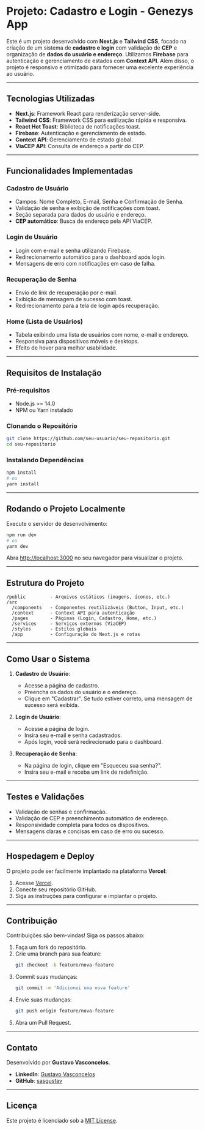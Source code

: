 # **Projeto: Cadastro e Login - Genezys App**

Este é um projeto desenvolvido com **Next.js** e **Tailwind CSS**, focado na criação de um sistema de **cadastro e login** com validação de **CEP** e organização de **dados do usuário e endereço**. Utilizamos **Firebase** para autenticação e gerenciamento de estados com **Context API**. Além disso, o projeto é responsivo e otimizado para fornecer uma excelente experiência ao usuário.

---

## **Tecnologias Utilizadas**

- **Next.js**: Framework React para renderização server-side.
- **Tailwind CSS**: Framework CSS para estilização rápida e responsiva.
- **React Hot Toast**: Biblioteca de notificações toast.
- **Firebase**: Autenticação e gerenciamento de estado.
- **Context API**: Gerenciamento de estado global.
- **ViaCEP API**: Consulta de endereço a partir do CEP.

---

## **Funcionalidades Implementadas**

### **Cadastro de Usuário**
- Campos: Nome Completo, E-mail, Senha e Confirmação de Senha.
- Validação de senha e exibição de notificações com toast.
- Seção separada para dados do usuário e endereço.
- **CEP automático**: Busca de endereço pela API ViaCEP.

### **Login de Usuário**
- Login com e-mail e senha utilizando Firebase.
- Redirecionamento automático para o dashboard após login.
- Mensagens de erro com notificações em caso de falha.

### **Recuperação de Senha**
- Envio de link de recuperação por e-mail.
- Exibição de mensagem de sucesso com toast.
- Redirecionamento para a tela de login após recuperação.

### **Home (Lista de Usuários)**
- Tabela exibindo uma lista de usuários com nome, e-mail e endereço.
- Responsiva para dispositivos móveis e desktops.
- Efeito de hover para melhor usabilidade.

---

## **Requisitos de Instalação**

### **Pré-requisitos**
- Node.js >= 14.0
- NPM ou Yarn instalado

### **Clonando o Repositório**

```bash
git clone https://github.com/seu-usuario/seu-repositorio.git
cd seu-repositorio
```

### **Instalando Dependências**

```bash
npm install
# ou
yarn install
```

---

## **Rodando o Projeto Localmente**

Execute o servidor de desenvolvimento:

```bash
npm run dev
# ou
yarn dev
```

Abra [http://localhost:3000](http://localhost:3000) no seu navegador para visualizar o projeto.

---

## **Estrutura do Projeto**

```
/public         - Arquivos estáticos (imagens, ícones, etc.)
/src
  /components   - Componentes reutilizáveis (Button, Input, etc.)
  /context      - Context API para autenticação
  /pages        - Páginas (Login, Cadastro, Home, etc.)
  /services     - Serviços externos (ViaCEP)
  /styles       - Estilos globais
  /app          - Configuração do Next.js e rotas
```

---

## **Como Usar o Sistema**

1. **Cadastro de Usuário**:
   - Acesse a página de cadastro.
   - Preencha os dados do usuário e o endereço.
   - Clique em "Cadastrar". Se tudo estiver correto, uma mensagem de sucesso será exibida.

2. **Login de Usuário**:
   - Acesse a página de login.
   - Insira seu e-mail e senha cadastrados.
   - Após login, você será redirecionado para o dashboard.

3. **Recuperação de Senha**:
   - Na página de login, clique em "Esqueceu sua senha?".
   - Insira seu e-mail e receba um link de redefinição.

---

## **Testes e Validações**

- Validação de senhas e confirmação.
- Validação de CEP e preenchimento automático de endereço.
- Responsividade completa para todos os dispositivos.
- Mensagens claras e concisas em caso de erro ou sucesso.

---

## **Hospedagem e Deploy**

O projeto pode ser facilmente implantado na plataforma **Vercel**:

1. Acesse [Vercel](https://vercel.com/).
2. Conecte seu repositório GitHub.
3. Siga as instruções para configurar e implantar o projeto.

---

## **Contribuição**

Contribuições são bem-vindas! Siga os passos abaixo:

1. Faça um fork do repositório.
2. Crie uma branch para sua feature:  
   ```bash
   git checkout -b feature/nova-feature
   ```
3. Commit suas mudanças:  
   ```bash
   git commit -m 'Adicionei uma nova feature'
   ```
4. Envie suas mudanças:  
   ```bash
   git push origin feature/nova-feature
   ```
5. Abra um Pull Request.

---

## **Contato**

Desenvolvido por **Gustavo Vasconcelos**.

- **LinkedIn**: [Gustavo Vasconcelos](https://www.linkedin.com/in/gustavo-vasconcelos-software-engineer/)
- **GitHub**: [sasgustav](https://github.com/sasgustav)

---

## **Licença**

Este projeto é licenciado sob a [MIT License](https://opensource.org/licenses/MIT).